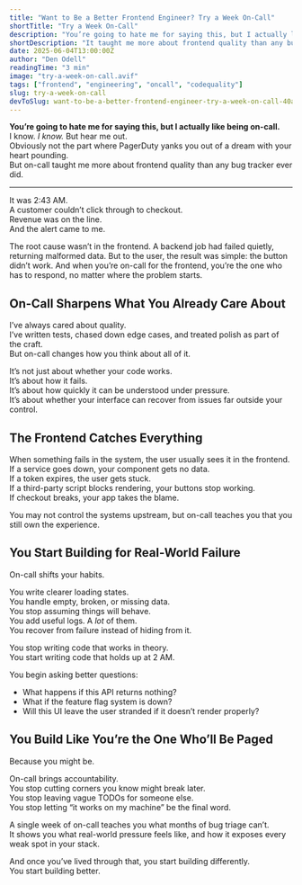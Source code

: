 ```yaml
---
title: "Want to Be a Better Frontend Engineer? Try a Week On-Call"
shortTitle: "Try a Week On-Call"
description: "You’re going to hate me for saying this, but I actually like being on-call. Honestly! It’s taught me more about frontend quality than any bug tracker ever did."
shortDescription: "It taught me more about frontend quality than any bug tracker ever did."
date: 2025-06-04T13:00:00Z
author: "Den Odell"
readingTime: "3 min"
image: "try-a-week-on-call.avif"
tags: ["frontend", "engineering", "oncall", "codequality"]
slug: try-a-week-on-call
devToSlug: want-to-be-a-better-frontend-engineer-try-a-week-on-call-40a5
---
```


**You’re going to hate me for saying this, but I actually like being on-call.**  
I know. _I know._ But hear me out.  
Obviously not the part where PagerDuty yanks you out of a dream with your heart pounding.  
But on-call taught me more about frontend quality than any bug tracker ever did.

***

It was 2:43 AM.  
A customer couldn’t click through to checkout.  
Revenue was on the line.  
And the alert came to me.

The root cause wasn’t in the frontend. A backend job had failed quietly, returning malformed data. But to the user, the result was simple: the button didn’t work. And when you’re on-call for the frontend, you’re the one who has to respond, no matter where the problem starts.

## On-Call Sharpens What You Already Care About

I’ve always cared about quality.  
I’ve written tests, chased down edge cases, and treated polish as part of the craft.  
But on-call changes how you think about all of it.

It’s not just about whether your code works.  
It’s about how it fails.  
It’s about how quickly it can be understood under pressure.  
It’s about whether your interface can recover from issues far outside your control.

## The Frontend Catches Everything

When something fails in the system, the user usually sees it in the frontend.  
If a service goes down, your component gets no data.  
If a token expires, the user gets stuck.  
If a third-party script blocks rendering, your buttons stop working.  
If checkout breaks, your app takes the blame.

You may not control the systems upstream, but on-call teaches you that you still own the experience.

## You Start Building for Real-World Failure

On-call shifts your habits.

You write clearer loading states.  
You handle empty, broken, or missing data.  
You stop assuming things will behave.  
You add useful logs. A _lot_ of them.  
You recover from failure instead of hiding from it.

You stop writing code that works in theory.  
You start writing code that holds up at 2 AM.

You begin asking better questions:
- What happens if this API returns nothing?
- What if the feature flag system is down?
- Will this UI leave the user stranded if it doesn’t render properly?

## You Build Like You’re the One Who’ll Be Paged

Because you might be.

On-call brings accountability.  
You stop cutting corners you know might break later.  
You stop leaving vague TODOs for someone else.  
You stop letting “it works on my machine” be the final word.

A single week of on-call teaches you what months of bug triage can’t.  
It shows you what real-world pressure feels like, and how it exposes every weak spot in your stack.

And once you’ve lived through that, you start building differently.  
You start building better.